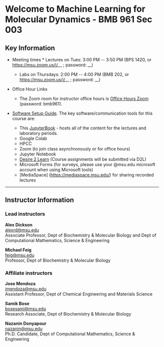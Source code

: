# Welcome to Machine Learning for Molecular Dynamics - BMB 961 Sec 003

## Key Information

*  Meeting times
        * Lectures on Tues: 3:00 PM -- 3:50 PM (BPS 1420, or https://msu.zoom.us/j/__ ; password: __)
	* Labs on Thursdays: 2:00 PM -- 4:00 PM (BMB 202, or https://msu.zoom.us/j/__ ; password: __)
	
*  Office Hour Links
	* The Zoom room for instructor office hours is [Office Hours Zoom](https://msu.zoom.us/j/__) (password: bmb961).
	
*  [Software Setup Guide](Course_Materials/SoftwareSetupGuide.md). The key software/communication tools for this course are: 
  	* This [JupyterBook](https://msu-cmse-courses.github.io/__) - hosts all of the content for the lectures and laboratory periods.
	* Google Colab
	* HPCC
	* Zoom (to join class asynchronously or for office hours)
	* Jupyter Notebook 
	* [Desire 2 Learn](https://d2l.msu.edu/) (Course assignments will be submitted via D2L)
	* Microsoft Forms (for surveys, please use your @msu.edu microsoft account when using Microsoft tools)
	* [MediaSpace] (https://mediaspace.msu.edu/) for sharing recorded lectures
	
---

## Instructor Information

### Lead instructors

**Alex Dickson** \
[alexrd@msu.edu](mailto:alexrd@msu.edu)\
Associate Professor, Dept of Biochemistry &amp; Molecular Biology and Dept of Computational Mathematics, Science &amp; Engineering

**Michael Feig** \
[feig@msu.edu](mailto:feig@msu.edu)\
Professor, Dept of Biochemistry &amp; Molecular Biology

### Affiliate instructors

**Jose Mendoza**\
[jmendoza@msu.edu](mailto:jmendoza@msu.edu)\
Assistant Professor, Dept of Chemical Engineering and Materials Science

**Samik Bose**\
[bosesami@msu.edu](mailto:bosesami@msu.edu)\
Research Associate, Dept of Biochemistry &amp; Molecular Biology

**Nazanin Donyapour**\
[nazanin@msu.edu](mailto:nazanin@msu.edu)\
Ph.D. Candidate, Dept of Computational Mathematics, Science &amp; Engineering

